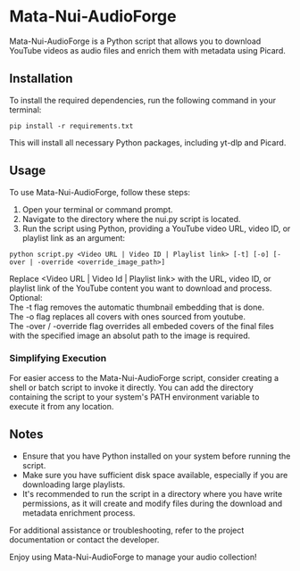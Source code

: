 # Mata-Nui-AudioForge

Mata-Nui-AudioForge is a Python script that allows you to download YouTube videos as audio files and enrich them with metadata using Picard.
## Installation

To install the required dependencies, run the following command in your terminal:
```
pip install -r requirements.txt
```
This will install all necessary Python packages, including yt-dlp and Picard.

## Usage

To use Mata-Nui-AudioForge, follow these steps:
1. Open your terminal or command prompt.
2. Navigate to the directory where the nui.py script is located.
3. Run the script using Python, providing a YouTube video URL, video ID, or playlist link as an argument:
```
python script.py <Video URL | Video ID | Playlist link> [-t] [-o] [-over | -override <override_image_path>]
```
Replace <Video URL | Video Id | Playlist link> with the URL, video ID, or playlist link of the YouTube content you want to download and process.
Optional:  
The -t flag removes the automatic thumbnail embedding that is done.  
The -o flag replaces all covers with ones sourced from youtube.  
The -over / -override flag overrides all embeded covers of the final files with the specified image an absolut path to the image is required.  

### Simplifying Execution

For easier access to the Mata-Nui-AudioForge script, consider creating a shell or batch script to invoke it directly. You can add the directory containing the script to your system's PATH environment variable to execute it from any location.

## Notes

  -  Ensure that you have Python installed on your system before running the script.
  -  Make sure you have sufficient disk space available, especially if you are downloading large playlists.
  -  It's recommended to run the script in a directory where you have write permissions, as it will create and modify files during the download and metadata enrichment process.

For additional assistance or troubleshooting, refer to the project documentation or contact the developer.

Enjoy using Mata-Nui-AudioForge to manage your audio collection!
